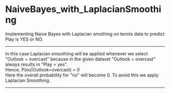 # NaiveBayes_with_LaplacianSmoothing
Implementing Naive Bayes with Laplacian smothing on tennis data to predict Play is YES or NO.
<br/>
<hr/>
In this case Laplacian smoothing will be applied whenever we select "Outlook = overcast" because in the given dataset "Outlook = overcast" always results in "Play = yes".<br/>
Hence,    P(no|Outlook=overcast) = 0<br/>
Here the overall probability for "no" will become 0. To avoid this we apply Laplacian Smoothing.<hr/>
